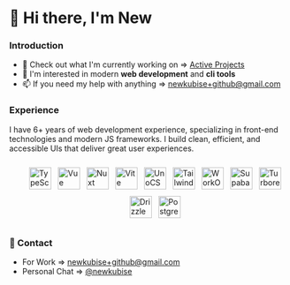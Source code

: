 # 👋 Hi there, I'm **New**


### Introduction
- 🔭 Check out what I'm currently working on => [Active Projects](https://github.com/stars/newkub/lists/active-projects)
- 🌱 I'm interested in modern **web development** and **cli tools**
- 📫 If you need my help with anything => newkubise+github@gmail.com

### Experience

I have 6+ years of web development experience, specializing in front-end technologies and modern JS frameworks. I build clean, efficient, and accessible UIs that deliver great user experiences.

<div style="width: 100%; display: flex; flex-wrap: wrap; justify-content: center; gap: 0.75rem; padding: 0.75rem;">
  <img src="https://upload.wikimedia.org/wikipedia/commons/4/4c/Typescript_logo_2020.svg" width="40" height="40" alt="TypeScript">
  <img src="https://upload.wikimedia.org/wikipedia/commons/9/95/Vue.js_Logo_2.svg" width="40" height="40" alt="Vue">
  <img src="https://nuxt.com/icon.png" width="40" height="40" alt="Nuxt">
  <img src="https://vitejs.dev/logo.svg" width="40" height="40" alt="Vite">
  <img src="https://unocss.dev/logo.svg" width="40" height="40" alt="UnoCSS">
  <img src="https://tailwindcss.com/favicons/favicon.ico" width="40" height="40" alt="TailwindCSS">
  <img src="https://cdn.prod.website-files.com/621f54116cab10f6e9215d8b/621f548d3bca3b62c4bfe1c2_Favicon%2032x32.png" width="40" height="40" alt="WorkOS">
  <img src="https://supabase.com/favicon/favicon-196x196.png" width="40" height="40" alt="Supabase">
  <img src="https://turbo.build/images/favicon-dark/favicon-32x32.png" width="40" height="40" alt="Turborepo">
  <img src="https://orm.drizzle.team/favicon.ico" width="40" height="40" alt="Drizzle">
  <img src="https://www.postgresql.org/media/img/about/press/elephant.png" width="40" height="40" alt="PostgreSQL">
</div>


### 🤝 Contact
- For Work => [newkubise+github@gmail.com](mailto:newkubise+github@gmail.com)
- Personal Chat => [@newkubise](https://t.me/newkrub)

